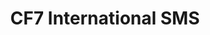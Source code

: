 ---
title: CF7 International SMS
redirect_from:
	- /cf7-international-sms/
	- /envato/cf7-international-sms/
	- /cis/
	- /envato/cis/
redirect_to: https://codecanyon.net/item/contact-form-7-international-sms/19912360
---